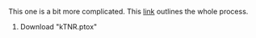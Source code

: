 This one is a bit more complicated. This [link](https://support.microsoft.com/en-us/office/change-the-default-font-in-powerpoint-8e93c947-c160-4310-8070-afea7da78c33) outlines the whole process. 

1. Download "kTNR.ptox"

